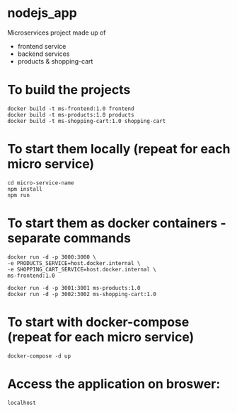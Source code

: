 # nodejs_app
Microservices project made up of 
- frontend service 
- backend services
- products & shopping-cart

# To build the projects

    docker build -t ms-frontend:1.0 frontend
    docker build -t ms-products:1.0 products
    docker build -t ms-shopping-cart:1.0 shopping-cart

# To start them locally (repeat for each micro service)

    cd micro-service-name 
    npm install
    npm run

# To start them as docker containers - separate commands

    docker run -d -p 3000:3000 \
    -e PRODUCTS_SERVICE=host.docker.internal \
    -e SHOPPING_CART_SERVICE=host.docker.internal \
    ms-frontend:1.0

    docker run -d -p 3001:3001 ms-products:1.0
    docker run -d -p 3002:3002 ms-shopping-cart:1.0

# To start with docker-compose (repeat for each micro service)
    
    docker-compose -d up

# Access the application on broswer:

    localhost
    


